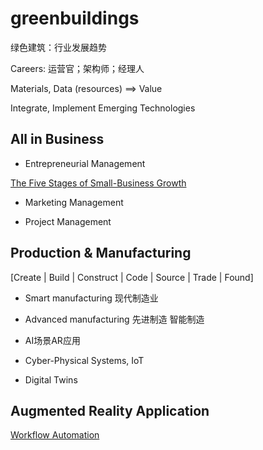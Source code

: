 # greenbuildings

绿色建筑：行业发展趋势

Careers: 运营官；架构师；经理人

Materials, Data (resources) ==> Value

Integrate, Implement Emerging Technologies

## All in Business

- Entrepreneurial Management

[The Five Stages of Small-Business Growth](https://hbr.org/1983/05/the-five-stages-of-small-business-growth)

- Marketing Management

- Project Management

## Production & Manufacturing

[Create |
Build |
Construct |
Code |
Source |
Trade |
Found]

- Smart manufacturing 现代制造业

- Advanced manufacturing 先进制造 智能制造

- AI场景AR应用

- Cyber-Physical Systems, IoT

- Digital Twins

## Augmented Reality Application

[Workflow Automation](/doctree/workflow_automation.md)









